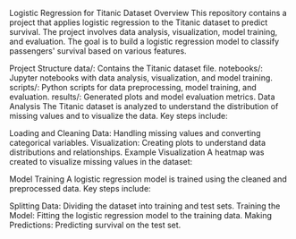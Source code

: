 Logistic Regression for Titanic Dataset
Overview
This repository contains a project that applies logistic regression to the Titanic dataset to predict survival. The project involves data analysis, visualization, model training, and evaluation. The goal is to build a logistic regression model to classify passengers' survival based on various features.

Project Structure
data/: Contains the Titanic dataset file.
notebooks/: Jupyter notebooks with data analysis, visualization, and model training.
scripts/: Python scripts for data preprocessing, model training, and evaluation.
results/: Generated plots and model evaluation metrics.
Data Analysis
The Titanic dataset is analyzed to understand the distribution of missing values and to visualize the data. Key steps include:

Loading and Cleaning Data: Handling missing values and converting categorical variables.
Visualization: Creating plots to understand data distributions and relationships.
Example Visualization
A heatmap was created to visualize missing values in the dataset:


Model Training
A logistic regression model is trained using the cleaned and preprocessed data. Key steps include:

Splitting Data: Dividing the dataset into training and test sets.
Training the Model: Fitting the logistic regression model to the training data.
Making Predictions: Predicting survival on the test set.
